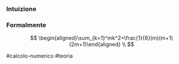### Intuizione



### Formalmente
$$
\begin{aligned}\sum_{k=1}^mk^2=\frac{1}{6}(m)(m+1)(2m+1)\end{aligned} \\
$$


#calcolo-numerico #teoria 